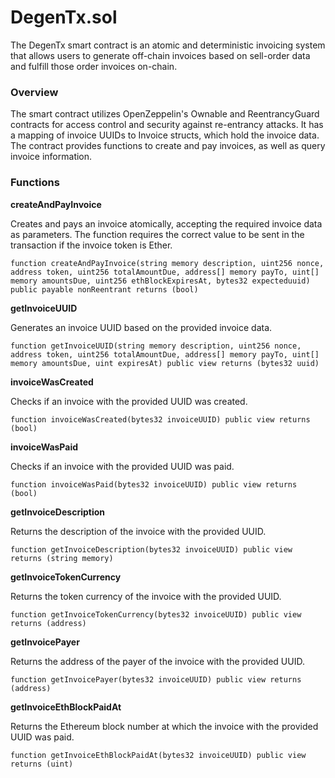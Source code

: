 
# DegenTx.sol

 The DegenTx smart contract is an atomic and deterministic invoicing system that allows users to generate off-chain invoices based on sell-order data and fulfill those order invoices on-chain.

### Overview

The smart contract utilizes OpenZeppelin's Ownable and ReentrancyGuard contracts for access control and security against re-entrancy attacks. It has a mapping of invoice UUIDs to Invoice structs, which hold the invoice data. The contract provides functions to create and pay invoices, as well as query invoice information.

### Functions

 

**createAndPayInvoice**

Creates and pays an invoice atomically, accepting the required invoice data as parameters. The function requires the correct value to be sent in the transaction if the invoice token is Ether.

```
function createAndPayInvoice(string memory description, uint256 nonce, address token, uint256 totalAmountDue, address[] memory payTo, uint[] memory amountsDue, uint256 ethBlockExpiresAt, bytes32 expecteduuid) public payable nonReentrant returns (bool)
```

**getInvoiceUUID**

Generates an invoice UUID based on the provided invoice data.


```
function getInvoiceUUID(string memory description, uint256 nonce, address token, uint256 totalAmountDue, address[] memory payTo, uint[] memory amountsDue, uint expiresAt) public view returns (bytes32 uuid)
```

**invoiceWasCreated**

Checks if an invoice with the provided UUID was created.

 
```
function invoiceWasCreated(bytes32 invoiceUUID) public view returns (bool)
```

**invoiceWasPaid**

Checks if an invoice with the provided UUID was paid.


```
function invoiceWasPaid(bytes32 invoiceUUID) public view returns (bool)
```

**getInvoiceDescription**

Returns the description of the invoice with the provided UUID.

```
function getInvoiceDescription(bytes32 invoiceUUID) public view returns (string memory)
```

**getInvoiceTokenCurrency**

Returns the token currency of the invoice with the provided UUID.

 
```
function getInvoiceTokenCurrency(bytes32 invoiceUUID) public view returns (address)
```

**getInvoicePayer**

Returns the address of the payer of the invoice with the provided UUID.

 
```
function getInvoicePayer(bytes32 invoiceUUID) public view returns (address)
```

**getInvoiceEthBlockPaidAt**

Returns the Ethereum block number at which the invoice with the provided UUID was paid.

 

```
function getInvoiceEthBlockPaidAt(bytes32 invoiceUUID) public view returns (uint)
```